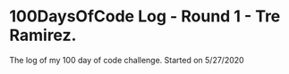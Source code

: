 # 100DaysOfCode Log - Round 1 - Tre Ramirez.

The log of my 100 day of code challenge. Started on 5/27/2020

